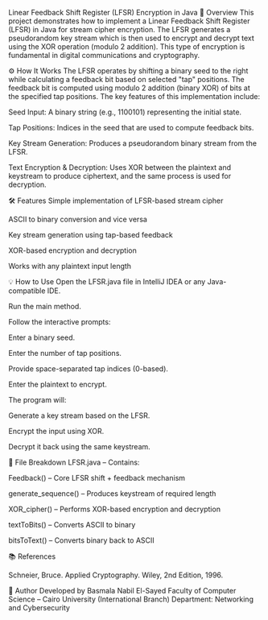  Linear Feedback Shift Register (LFSR) Encryption in Java
📌 Overview
This project demonstrates how to implement a Linear Feedback Shift Register (LFSR) in Java for stream cipher encryption. The LFSR generates a pseudorandom key stream which is then used to encrypt and decrypt text using the XOR operation (modulo 2 addition). This type of encryption is fundamental in digital communications and cryptography.

⚙️ How It Works
The LFSR operates by shifting a binary seed to the right while calculating a feedback bit based on selected "tap" positions. The feedback bit is computed using modulo 2 addition (binary XOR) of bits at the specified tap positions. The key features of this implementation include:

Seed Input: A binary string (e.g., 1100101) representing the initial state.

Tap Positions: Indices in the seed that are used to compute feedback bits.

Key Stream Generation: Produces a pseudorandom binary stream from the LFSR.

Text Encryption & Decryption: Uses XOR between the plaintext and keystream to produce ciphertext, and the same process is used for decryption.


🛠 Features
Simple implementation of LFSR-based stream cipher

ASCII to binary conversion and vice versa

Key stream generation using tap-based feedback

XOR-based encryption and decryption

Works with any plaintext input length

💡 How to Use
Open the LFSR.java file in IntelliJ IDEA or any Java-compatible IDE.

Run the main method.

Follow the interactive prompts:

Enter a binary seed.

Enter the number of tap positions.

Provide space-separated tap indices (0-based).

Enter the plaintext to encrypt.

The program will:

Generate a key stream based on the LFSR.

Encrypt the input using XOR.

Decrypt it back using the same keystream.

🧩 File Breakdown
LFSR.java – Contains:

Feedback() – Core LFSR shift + feedback mechanism

generate_sequence() – Produces keystream of required length

XOR_cipher() – Performs XOR-based encryption and decryption

textToBits() – Converts ASCII to binary

bitsToText() – Converts binary back to ASCII

📚 References

Schneier, Bruce. Applied Cryptography. Wiley, 2nd Edition, 1996.

👤 Author
Developed by Basmala Nabil El-Sayed
Faculty of Computer Science – Cairo University (International Branch)
Department: Networking and Cybersecurity
